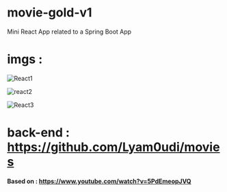 # movie-gold-v1
Mini React App related to a Spring Boot App

# imgs : 
![React1](https://user-images.githubusercontent.com/67929106/216205605-5b63a742-d56b-4c7d-8f37-f171e875f51a.png)

![react2](https://user-images.githubusercontent.com/67929106/216205620-765857e5-8511-4e97-8de4-bdad9ca8888e.png)

![React3](https://user-images.githubusercontent.com/67929106/216205640-fdf71d87-45f3-4deb-9bee-69026d147887.png)

# back-end : https://github.com/Lyam0udi/movies


#### Based on : https://www.youtube.com/watch?v=5PdEmeopJVQ
